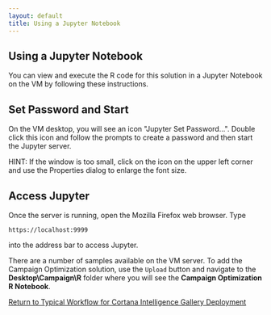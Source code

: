 ```yaml
---
layout: default
title: Using a Jupyter Notebook
---
```

## Using a Jupyter Notebook

You can view and execute the R code for this solution in a Jupyter Notebook on the VM by following these instructions. 

## Set Password and Start

On the VM desktop, you will see an icon "Jupyter Set Password...".  Double click this icon and follow the prompts to create a password and then start the Jupyter server.  

HINT: If the window is too small, click on the icon on the upper left corner and use the Properties dialog to enlarge the font size.
       
## Access Jupyter

Once the server is running, open the Mozilla Firefox web browser.  Type 

    https://localhost:9999

into the address bar to access Jupyter. 

 There are a number of samples available on the VM server.  To add the Campaign Optimization solution, use the `Upload` button and navigate to the **Desktop\Campaign\R** folder where you will see the **Campaign Optimization R Notebook**.

<a href="CIG_Workflow.html#step2">Return to Typical Workflow for Cortana Intelligence Gallery Deployment<a>